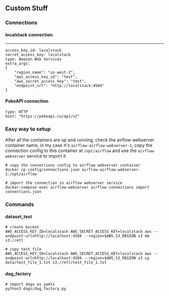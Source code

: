 ## Custom Stuff

### Connections

#### localstack connection
---
```
access_key_id: localstack
secret_access_key: localstack
type: Amazon Web Services
extra_args:
{
    "region_name": "us-west-2", 
    "aws_access_key_id": "test", 
    "aws_secret_access_key": "test", 
    "endpoint_url": "http://localstack:4566"
}
```


#### PokeAPI connection
```
type: HTTP
host: "https://pokeapi.co/api/v2"
```

### Easy way to setup
After all the containers are up and running, check the airflow webserver container name, in my case it's `airflow-airflow-webserver-1`, copy the connection config to this container at `/opt/airflow` and use the `airflow-webserver` service to import it
```
# copy the connections config to airflow webserver container
docker cp config/connections.json airflow-airflow-webserver-1:/opt/airflow

# import the connection in airflow webserver service
docker-compose exec airflow-webserver airflow connections import connections.json
```


### Commands

#### dataset_test
```
# create bucket
AWS_ACCESS_KEY_ID=localstack AWS_SECRET_ACCESS_KEY=localstack aws --endpoint-url=http://localhost:4566 --region=$AWS_S3_REGION s3 mb s3://etl

# copy test file
AWS_ACCESS_KEY_ID=localstack AWS_SECRET_ACCESS_KEY=localstack aws --endpoint-url=http://localhost:4566 --region=$AWS_S3_REGION s3 cp data/test_file_1.txt s3://etl/test_file_1.txt
```


#### dag_factory
```
# import dags as yamls
python3 dags/dag_factory.py
```